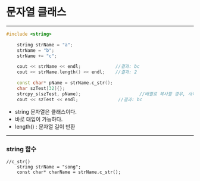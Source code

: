 # 문자열 클래스
***
```c++
#include <string>

	string strName = "a";
	strName = "b";
	strName += "c";

	cout << strName << endl;             //결과: bc
	cout << strName.length() << endl;    //결과: 2

	const char* pName = strName.c_str();
	char szTest[32]{};
	strcpy_s(szTest, pName);				      //배열로 복사할 경우, 사이즈 생략 가능
	cout << szTest << endl;               //결과: bc
```
- string 문자열은 클래스이다.
- 바로 대입이 가능하다.
- length() : 문자열 길이 반환
***
### string 함수 

```
//c_str()
	string strName = "song";
	const char* charName = strName.c_str();
```
